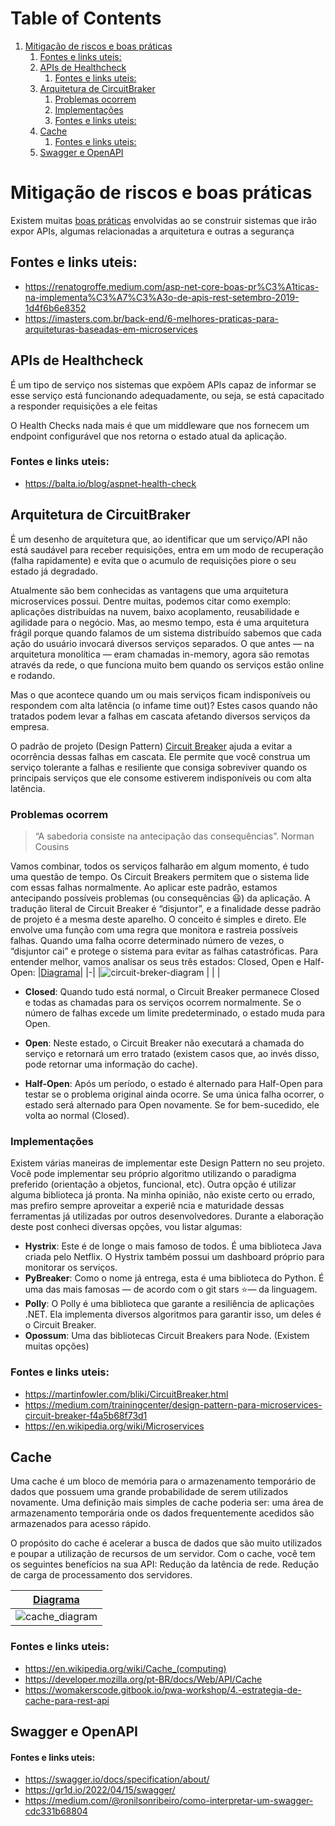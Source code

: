 # Table of Contents
1. [Mitigação de riscos e boas práticas](#mitigao-de-riscos-e-boas-prticas)
	1. [Fontes e links uteis:](#fontes-e-links-uteis)
	2. [APIs de Healthcheck](#apis-de-healthcheck)
		1. [Fontes e links uteis:](#fontes-e-links-uteis)
	3. [Arquitetura de CircuitBraker](#arquitetura-de-circuitbraker)
		1. [Problemas ocorrem](#problemas-ocorrem)
		2. [Implementações](#implementaes)
		3. [Fontes e links uteis:](#fontes-e-links-uteis)
	4. [Cache](#cache)
		1. [Fontes e links uteis:](#fontes-e-links-uteis)
	5. [Swagger e OpenAPI](#swagger-e-openapi)

# Mitigação de riscos e boas práticas
Existem muitas [boas práticas](https://www.crummy.com/writing/speaking/2008-QCon/act3.html) envolvidas ao se construir sistemas que irão expor APIs, algumas relacionadas a arquitetura e outras a segurança

## Fontes e links uteis:
- https://renatogroffe.medium.com/asp-net-core-boas-pr%C3%A1ticas-na-implementa%C3%A7%C3%A3o-de-apis-rest-setembro-2019-1d4f6b6e8352
- https://imasters.com.br/back-end/6-melhores-praticas-para-arquiteturas-baseadas-em-microservices

## APIs de Healthcheck
É um tipo de serviço nos sistemas que expõem APIs capaz de informar se esse serviço está funcionando adequadamente, ou seja, se está capacitado a responder requisições a ele feitas

O Health Checks nada mais é que um middleware que nos fornecem um endpoint configurável que nos retorna o estado atual da aplicação.

### Fontes e links uteis:
- https://balta.io/blog/aspnet-health-check

## Arquitetura de CircuitBraker
É um desenho de arquitetura que, ao identificar que um serviço/API não está saudável para receber requisições, entra em um modo de recuperação (falha rapidamente) e evita que o acumulo de requisições piore o seu estado já degradado.

Atualmente são bem conhecidas as vantagens que uma arquitetura microservices possui. Dentre muitas, podemos citar como exemplo: aplicações distribuídas na nuvem, baixo acoplamento, reusabilidade e agilidade para o negócio. Mas, ao mesmo tempo, esta é uma arquitetura frágil porque quando falamos de um sistema distribuído sabemos que cada ação do usuário invocará diversos serviços separados. O que antes — na arquitetura monolítica — eram chamadas in-memory, agora são remotas através da rede, o que funciona muito bem quando os serviços estão online e rodando.

Mas o que acontece quando um ou mais serviços ficam indisponíveis ou respondem com alta latência (o infame time out)? Estes casos quando não tratados podem levar a falhas em cascata afetando diversos serviços da empresa.

O padrão de projeto (Design Pattern) [Circuit Breaker](https://en.wikipedia.org/wiki/Microservices) ajuda a evitar a ocorrência dessas falhas em cascata. Ele permite que você construa um serviço tolerante a falhas e resiliente que consiga sobreviver quando os principais serviços que ele consome estiverem indisponíveis ou com alta latência.

### Problemas ocorrem
> “A sabedoria consiste na antecipação das consequências”. Norman Cousins

Vamos combinar, todos os serviços falharão em algum momento, é tudo uma questão de tempo. Os Circuit Breakers permitem que o sistema lide com essas falhas normalmente. Ao aplicar este padrão, estamos antecipando possíveis problemas (ou consequências 😃) da aplicação. A tradução literal de Circuit Breaker é “disjuntor”, e a finalidade desse padrão de projeto é a mesma deste aparelho. O conceito é simples e direto. Ele envolve uma função com uma regra que monitora e rastreia possíveis falhas. Quando uma falha ocorre determinado número de vezes, o “disjuntor cai” e protege o sistema para evitar as falhas catastróficas. Para entender melhor, vamos analisar os seus três estados: Closed, Open e Half-Open:
|[Diagrama](https://martinfowler.com/bliki/CircuitBreaker.html)|
|-|
|![circuit-breker-diagram](https://martinfowler.com/bliki/images/circuitBreaker/state.png) |
|  |

- **Closed**: Quando tudo está normal, o Circuit Breaker permanece Closed e todas as chamadas para os serviços ocorrem normalmente. Se o número de falhas excede um limite predeterminado, o estado muda para Open.

- **Open**: Neste estado, o Circuit Breaker não executará a chamada do serviço e retornará um erro tratado (existem casos que, ao invés disso, pode retornar uma informação do cache).

- **Half-Open**: Após um período, o estado é alternado para Half-Open para testar se o problema original ainda ocorre. Se uma única falha ocorrer, o estado será alternado para Open novamente. Se for bem-sucedido, ele volta ao normal (Closed).

### Implementações
Existem várias maneiras de implementar este Design Pattern no seu projeto. Você pode implementar seu próprio algoritmo utilizando o paradigma preferido (orientação a objetos, funcional, etc). Outra opção é utilizar alguma biblioteca já pronta. Na minha opinião, não existe certo ou errado, mas prefiro sempre aproveitar a experiê ncia e maturidade dessas ferramentas já utilizadas por outros desenvolvedores. Durante a elaboração deste post conheci diversas opções, vou listar algumas:

- **Hystrix**: Este é de longe o mais famoso de todos. É uma biblioteca Java criada pelo Netflix. O Hystrix também possui um dashboard próprio para monitorar os serviços.
- **PyBreaker**: Como o nome já entrega, esta é uma biblioteca do Python. É uma das mais famosas — de acordo com o git stars ⭐️— da linguagem.
- **Polly**: O Polly é uma biblioteca que garante a resiliência de aplicações .NET. Ela implementa diversos algoritmos para garantir isso, um deles é o Circuit Breaker.
- **Opossum**: Uma das bibliotecas Circuit Breakers para Node. (Existem muitas opções)


### Fontes e links uteis:
- https://martinfowler.com/bliki/CircuitBreaker.html
- https://medium.com/trainingcenter/design-pattern-para-microservices-circuit-breaker-f4a5b68f73d1
- https://en.wikipedia.org/wiki/Microservices

## Cache
Uma cache é um bloco de memória para o armazenamento temporário de dados que possuem uma grande probabilidade de serem utilizados novamente. Uma definição mais simples de cache poderia ser: uma área de armazenamento temporária onde os dados frequentemente acedidos são armazenados para acesso rápido.

O propósito do cache é acelerar a busca de dados que são muito utilizados e poupar a utilização de recursos de um servidor. Com o cache, você tem os seguintes benefícios na sua API: Redução da latência de rede. Redução de carga de processamento dos servidores.

|[Diagrama](https://womakerscode.gitbook.io/pwa-workshop/4.-estrategia-de-cache-para-rest-api)|
|:-:|
|![cache_diagram](https://149276298-files.gitbook.io/~/files/v0/b/gitbook-legacy-files/o/assets%2F-Lm0i7_LcOK6f63R9uAb%2F-Lm2KHIe2YW1uL0db7oY%2F-Lm2K_uRqreSUQmUkQRm%2Fimage.png?alt=media&token=e08f012e-e25e-4b7f-891f-51b449933cfa)|
### Fontes e links uteis:
- https://en.wikipedia.org/wiki/Cache_(computing)
- https://developer.mozilla.org/pt-BR/docs/Web/API/Cache
- https://womakerscode.gitbook.io/pwa-workshop/4.-estrategia-de-cache-para-rest-api

## Swagger e OpenAPI
#### Fontes e links uteis:
- https://swagger.io/docs/specification/about/
- https://gr1d.io/2022/04/15/swagger/
- https://medium.com/@ronilsonribeiro/como-interpretar-um-swagger-cdc331b68804

